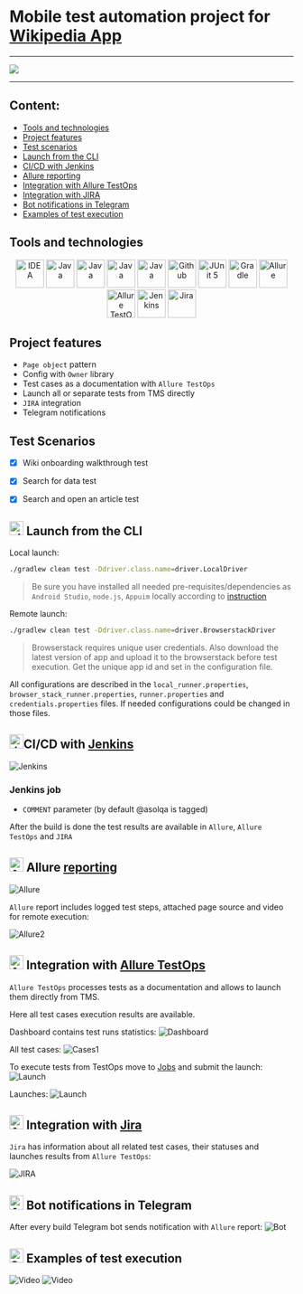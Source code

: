 # Mobile test automation project for [Wikipedia App ](https://github.com/wikimedia/apps-android-wikipedia/)

---


<img src="./media/wikipedia_logo.png"/></a>

---


## Content:

- <a href="#tools">Tools and technologies</a>
- <a href="#facts">Project features</a>
- <a href="#scenarios">Test scenarios</a>
- <a href="#cli">Launch from the CLI</a>
- <a href="#jenkins">CI/CD with Jenkins</a>
- <a href="#allure">Allure reporting</a>
- <a href="#allure-testops">Integration with Allure TestOps</a>
- <a href="#jira">Integration with JIRA</a>
- <a href="#telegram">Bot notifications in Telegram</a>
- <a href="#video">Examples of test execution</a>


<a id="tools"></a>
## Tools and technologies
<p align="center">
<a href="https://www.jetbrains.com/idea/"><img src="./media/logo/Idea.svg" width="50" height="50"  alt="IDEA"/></a>  
<a href="https://www.java.com/"><img src="./media/logo/java.svg" width="50" height="50"  alt="Java"/></a>   
<a href="https://appium.io/docs/en/latest/"><img src="media/logo/Appium.svg" width="50" height="50"  alt="Java"/></a>  
<a href="https://developer.android.com/"><img src="media/logo/AndroidStudio.svg" width="50" height="50"  alt="Java"/></a>  
<a href="https://www.browserstack.com/home"><img src="media/logo/Browserstack.svg" width="50" height="50"  alt="Java"/></a>  
<a href="https://github.com/"><img src="./media/logo/github.svg" width="50" height="50"  alt="Github"/></a>  
<a href="https://junit.org/junit5/"><img src="./media/logo/JUnit5.svg" width="50" height="50"  alt="JUnit 5"/></a>  
<a href="https://gradle.org/"><img src="./media/logo/Gradle.svg" width="50" height="50"  alt="Gradle"/></a>
<a href="https://github.com/allure-framework/allure2"><img src="./media/logo/Allure.svg" width="50" height="50"  alt="Allure"/></a>
<a href="https://qameta.io/"><img src="./media/logo/AllureTestOps.svg" width="50" height="50"  alt="Allure TestOps"/></a>   
<a href="https://www.jenkins.io/"><img src="./media/logo/Jenkins.svg" width="50" height="50"  alt="Jenkins"/></a>  
<a href="https://www.atlassian.com/ru/software/jira/"><img src="./media/logo/JIRA.svg" width="50" height="50"  alt="Jira"/></a>
</p>

<a id="facts"></a>
## Project features
* `Page object` pattern 
* Config with `Owner` library
* Test cases as a documentation with `Allure TestOps`
* Launch all or separate tests from TMS directly
* `JIRA` integration
* Telegram notifications

<a id="scenarios"></a>
## Test Scenarios
* [x] Wiki onboarding walkthrough test
* [x] Search for data test
* [x] Search and open an article test


<a id="cli"></a>
## <img alt="cli" height="25" src="./media/logo/run.png" width="25"> Launch from the CLI

Local launch:

```bash  
./gradlew clean test -Ddriver.class.name=driver.LocalDriver
```
>Be sure you have installed all needed  pre-requisites/dependencies as `Android Studio`, `node.js`, `Appuim` locally according to [instruction](https://autotest.how/appium-setup-for-local-android-tutorial-md)

Remote launch:
```bash  
./gradlew clean test -Ddriver.class.name=driver.BrowserstackDriver
```
>Browserstack requires unique user credentials. Also download the latest version of app 
>and upload it to the browserstack before test execution. Get the unique app id and set in the configuration file.

All configurations are described in the `local_runner.properties`, `browser_stack_runner.properties`, `runner.properties` 
and `credentials.properties` files. If needed configurations could be changed in those files.

<a id="jenkins"></a>
## <img alt="Jenkins" height="25" src="./media/logo/Jenkins.svg" width="25"/></a><a name="CI/CD with Jenkins"></a>CI/CD with [Jenkins](https://jenkins.autotests.cloud/job/26-asolqa-wiki-mobile/)</a>
<img alt="Jenkins" src="./media/reports/Jenkins.png"> 

### Jenkins job

- `COMMENT` parameter (by default @asolqa is tagged)

After the build is done the test results are available in `Allure`, `Allure TestOps` and `JIRA`

<a id="allure"></a>
## <img alt="Allure" height="25" src="./media/logo/Allure.svg" width="25"/></a> <a name="Allure"></a>Allure [reporting](https://jenkins.autotests.cloud/job/26-asolqa-wiki-mobile/allure/)</a>
<img alt="Allure" src="./media/reports/AllureReportExample.png"> 

`Allure` report includes logged test steps, attached page source and video for remote execution:

<img alt="Allure2" src="./media/reports/AllureReportExample2.png">


<a id="allure-testops"></a>
## <img alt="Allure" height="25" src="./media/logo/AllureTestOps.svg" width="25"/></a> Integration with <a target="_blank" href="https://allure.autotests.cloud/project/4314/dashboards">Allure TestOps</a>

`Allure TestOps` processes tests as a documentation and allows to launch them directly from TMS. 

Here all test cases execution results are available. 

Dashboard contains test runs statistics:
<img alt="Dashboard" src="./media/reports/Dashboard.png">

All test cases:
<img alt="Cases1" src="./media/reports/TestOpsAutomated.png">

To execute tests from TestOps move to <a target="_blank" href="https://allure.autotests.cloud/project/4314/jobs">Jobs</a> and submit the launch:
<img alt="Launch" src="./media/reports/LaunchJob1.png">


Launches:
<img alt="Launch" src="./media/reports/Launches.png">



<a id="jira"></a>
## <img alt="Allure" height="25" src="./media/logo/JIRA.svg" width="25"/></a> Integration with <a target="_blank" href="https://jira.autotests.cloud/browse/HOMEWORK-1287">Jira</a>

`Jira` has information about all related test cases, their statuses and launches results from `Allure TestOps`:

<img alt="JIRA" src="./media/reports/JIRA.png">

<a id="telegram"></a>
## <img alt="Allure" height="25" src="./media/logo/Telegram.svg" width="25"/></a> Bot notifications in Telegram
After every build Telegram bot sends notification with `Allure` report:
<img alt="Bot" src="./media/reports/Telegram_screen.png"> 

<a id="video"></a>
## <img alt="Selenoid" height="25" src="./media/logo/Browserstack.svg" width="25"/></a> Examples of test execution
<img alt="Video" src="./media/video/WikiOnboarding.gif"> 
<img alt="Video" src="./media/video/LombokTestVideo.gif"> 







